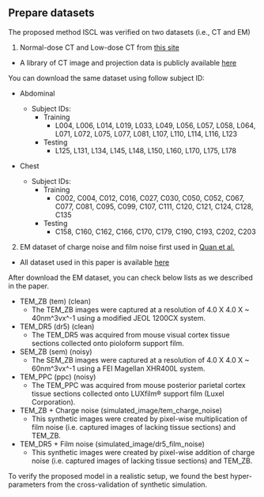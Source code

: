 ## Prepare datasets ##
The proposed method ISCL was verified on two datasets (i.e., CT and EM)
1. Normal-dose CT and Low-dose CT from [this site](https://www.aapm.org/grandchallenge/LowDoseCT/)
- A library of CT image and projection data is publicly available [here](https://www.cancerimagingarchive.net/)

You can download the same dataset using follow subject ID:
* Abdominal
    * Subject IDs: 
        * Training
            * L004, L006, L014, L019, L033, L049, L056, L057, L058, L064, L071, L072, L075, L077, L081, L107, L110, L114, L116, L123
        * Testing
            * L125, L131, L134, L145, L148, L150, L160, L170, L175, L178

* Chest
    * Subject IDs: 
        * Training
            * C002, C004, C012, C016, C027, C030, C050, C052, C067, C077, C081, C095, C099, C107, C111, C120, C121, C124, C128, C135
        * Testing
            * C158, C160, C162, C166, C170, C179, C190, C193, C202, C203
        
2. EM dataset of charge noise and film noise first used in [Quan et al.](https://openaccess.thecvf.com/content_ICCVW_2019/papers/LCI/Quan_Removing_Imaging_Artifacts_in_Electron_Microscopy_using_an_Asymmetrically_Cyclic_ICCVW_2019_paper.pdf)
- All dataset used in this paper is available [here](https://drive.google.com/file/d/1yberw2R3HeKLp79tRtWoMZjLQMSmTCIS/view?usp=sharing)

After download the EM dataset, you can check below lists as we described in the paper.
* TEM_ZB (tem) (clean)
    * The TEM_ZB images were captured at a resolution of 4.0 X 4.0 X ~ 40nm^3vx^-1 using a modified JEOL 1200CX system.
* TEM_DR5 (dr5) (clean)
    * The TEM_DR5 was acquired from mouse visual cortex tissue sections collected onto pioloform support film.
* SEM_ZB (sem) (noisy)
    * The SEM_ZB images were captured at a resolution of 4.0 X 4.0 X ~ 60nm^3vx^-1 using a FEI Magellan XHR400L system.
* TEM_PPC (ppc) (noisy)
    * The TEM_PPC was acquired from mouse posterior parietal cortex tissue sections collected onto LUXfilm® support film (Luxel Corporation).
* TEM_ZB + Charge noise (simulated_image/tem_charge_noise)
    * This synthetic images were created by pixel-wise multiplication of film noise (i.e. captured images of lacking tissue sections) and TEM_ZB.
* TEM_DR5 + Film noise (simulated_image/dr5_film_noise)
    * This synthetic images were created by pixel-wise addition of charge noise (i.e. captured images of lacking tissue sections) and TEM_ZB.

To verify the proposed model in a realistic setup, we found the best hyper-parameters from the cross-validation of synthetic simulation.
